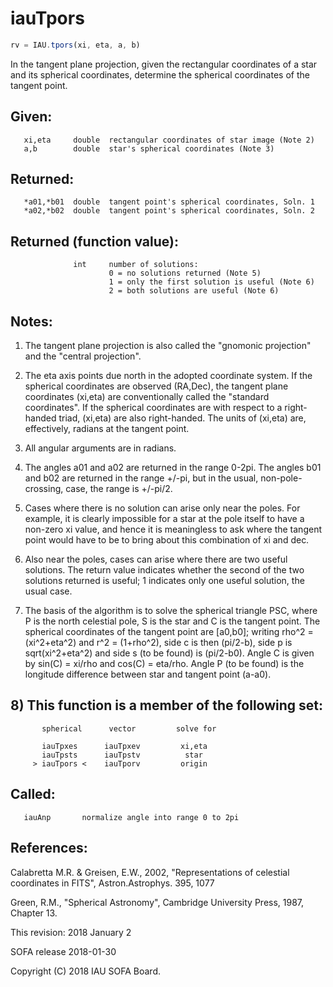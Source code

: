 # iauTpors

```js
rv = IAU.tpors(xi, eta, a, b)
```

In the tangent plane projection, given the rectangular coordinates
of a star and its spherical coordinates, determine the spherical
coordinates of the tangent point.

## Given:
```
   xi,eta     double  rectangular coordinates of star image (Note 2)
   a,b        double  star's spherical coordinates (Note 3)
```

## Returned:
```
   *a01,*b01  double  tangent point's spherical coordinates, Soln. 1
   *a02,*b02  double  tangent point's spherical coordinates, Soln. 2
```

## Returned (function value):
```
              int     number of solutions:
                      0 = no solutions returned (Note 5)
                      1 = only the first solution is useful (Note 6)
                      2 = both solutions are useful (Note 6)
```

## Notes:

1) The tangent plane projection is also called the "gnomonic
   projection" and the "central projection".

2) The eta axis points due north in the adopted coordinate system.
   If the spherical coordinates are observed (RA,Dec), the tangent
   plane coordinates (xi,eta) are conventionally called the
   "standard coordinates".  If the spherical coordinates are with
   respect to a right-handed triad, (xi,eta) are also right-handed.
   The units of (xi,eta) are, effectively, radians at the tangent
   point.

3) All angular arguments are in radians.

4) The angles a01 and a02 are returned in the range 0-2pi.  The
   angles b01 and b02 are returned in the range +/-pi, but in the
   usual, non-pole-crossing, case, the range is +/-pi/2.

5) Cases where there is no solution can arise only near the poles.
   For example, it is clearly impossible for a star at the pole
   itself to have a non-zero xi value, and hence it is meaningless
   to ask where the tangent point would have to be to bring about
   this combination of xi and dec.

6) Also near the poles, cases can arise where there are two useful
   solutions.  The return value indicates whether the second of the
   two solutions returned is useful;  1 indicates only one useful
   solution, the usual case.

7) The basis of the algorithm is to solve the spherical triangle PSC,
   where P is the north celestial pole, S is the star and C is the
   tangent point.  The spherical coordinates of the tangent point are
   [a0,b0];  writing rho^2 = (xi^2+eta^2) and r^2 = (1+rho^2), side c
   is then (pi/2-b), side p is sqrt(xi^2+eta^2) and side s (to be
   found) is (pi/2-b0).  Angle C is given by sin(C) = xi/rho and
   cos(C) = eta/rho.  Angle P (to be found) is the longitude
   difference between star and tangent point (a-a0).

## 8) This function is a member of the following set:

```
       spherical      vector         solve for

       iauTpxes      iauTpxev         xi,eta
       iauTpsts      iauTpstv          star
     > iauTpors <    iauTporv         origin
```

## Called:
```
   iauAnp       normalize angle into range 0 to 2pi
```

## References:

   Calabretta M.R. & Greisen, E.W., 2002, "Representations of
   celestial coordinates in FITS", Astron.Astrophys. 395, 1077

   Green, R.M., "Spherical Astronomy", Cambridge University Press,
   1987, Chapter 13.

This revision:   2018 January 2

SOFA release 2018-01-30

Copyright (C) 2018 IAU SOFA Board.